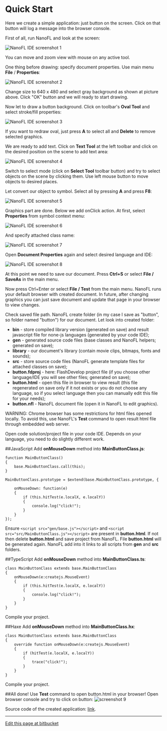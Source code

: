 # Quick Start

Here we create a simple application: just button on the screen.
Click on that button will log a message into the browser console.

First of all, run NanoFL and look at the screen:
	
![NanoFL IDE screenshot 1](screen1.png)

You can move and zoom view with mouse on any active tool.

One thing before drawing: specify document properties. Use main menu **File** / **Properties**:
	
![NanoFL IDE screenshot 2](screen2.png)

Change size to 640 x 480 and select gray background as shown at picture above. Click "OK" button and we will ready to start drawing.

Now let to draw a button background. Click on toolbar's **Oval Tool** and select stroke/fill properties:

![NanoFL IDE screenshot 3](screen3.png)

If you want to redraw oval, just press **A** to select all and **Delete** to remove selected graphics.

We are ready to add text. Click on **Text Tool** at the left toolbar and click on the desired position on the scene to add text area:

![NanoFL IDE screenshot 4](screen4.png)

Switch to select mode (click on **Select Tool** toolbar button) and try to select objects on the scene by clicking them.
Use left mouse button to move objects to desired places.

Let convert our object to symbol. Select all by pressing **A** and press **F8**:

![NanoFL IDE screenshot 5](screen5.png)

Graphics part are done. Below we add onClick action. At first, select **Properties** from symbol context menu:

![NanoFL IDE screenshot 6](screen6.png)

And specify attached class name:

![NanoFL IDE screenshot 7](screen7.png)

Open **Document Properties** again and select desired language and IDE:

![NanoFL IDE screenshot 8](screen8.png)

At this point we need to save our document. Press **Ctrl+S** or select **File / SaveAs** in the main menu.

Now press Ctrl+Enter or select **File / Test** from the main menu. NanoFL runs your default browser with created document.
In future, after changing graphics you can just save document and update that page in your browser to view changes.

Check saved file path. NanoFL create folder (in my case I save as "button", so folder named "button") for our document.
Let look into created folder:
	
* **bin** - store compiled library version (generated on save) and result javascript file for none-js languages (generated by your code IDE);
* **gen** - generated source code files (base classes and NanoFL helpers; generated on save);
* **library** - our document's library (contain movie clips, bitmaps, fonts and sounds);
* **src** - store source code files (NanoFL generate template files for attached classes on save);
* **button.fdproj** - here: FlashDevelop project file (if you choose other language/IDE you will see other files; generated on save);
* **button.html** - open this file in browser to view result (this file regenerated on save only if it not exists or you do not choose any language, so if you select language then you can manually edit this file for your needs);
* **button.nfl** - NanoFL document file (open it in NanoFL to edit graphics).

WARNING: Chrome browser has some restrictions for html files opened locally.
To avoid this, use NanoFL's **Test** command to open result html file through embedded web server.

Open code solution/project file in your code IDE. Depends on your language, you need to do slightly different work.
	

##JavaScript
Add **onMouseDown** method into **MainButtonClass.js**:
```
function MainButtonClass()
{
	base.MainButtonClass.call(this);
}

MainButtonClass.prototype = $extend(base.MainButtonClass.prototype, {
	
	onMouseDown: function(e)
	{
		if (this.hitTest(e.localX, e.localY))
		{
			console.log("click!");
		}
	}
});
```
Ensure `<script src="gen/base.js"></script>` and `<script src="src/MainButtonClass.js"></script>` are present in **button.html**.
If not then delete **button.html** and save project from NanoFL. File **button.html** will be generated again.
NanoFL add into it links to all scripts from **gen** and **src** folders.


##TypeScript
Add **onMouseDown** method into **MainButtonClass.ts**:
```
class MainButtonClass extends base.MainButtonClass
{
	onMouseDown(e:createjs.MouseEvent)
	{
		if (this.hitTest(e.localX, e.localY))
		{
			console.log("click!");
		}
	}
}
```
Compile your project.


##Haxe
Add **onMouseDown** method into **MainButtonClass.hx**:
```
class MainButtonClass extends base.MainButtonClass
{
	override function onMouseDown(e:createjs.MouseEvent)
	{
		if (hitTest(e.localX, e.localY))
		{
			trace("click!");
		}
	}
}
```
Compile your project.

##All done!
Use **Test** command to open button.html in your browser!
Open browser console and try to click on button:
![screenshot 9](screen9.png)

Source code of the created application: [link](https://bitbucket.org/nanofl/examples/src/default/button/).

----------------------------------------------------------------------------------------------------

<a href="https://bitbucket.org/nanofl/site/src/default/docs/quick_start/index.md" target="_blank">Edit this page at bitbucket</a>